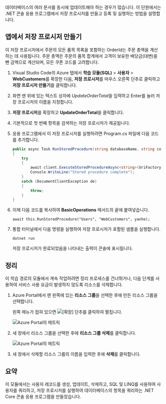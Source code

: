 데이터베이스의 여러 문서를 동시에 업데이트해야 하는 경우가 많습니다. 이 단원에서는 .NET 콘솔 응용 프로그램에서 저장 프로시저를 만들고 등록 및 실행하는 방법을 설명합니다.

## <a name="create-a-stored-procedure-in-your-app"></a>앱에서 저장 프로시저 만들기

이 저장 프로시저에서 주문의 모든 품목 목록을 포함하는 OrderId는 주문 총액을 계산하는 데 사용됩니다. 주문 총액은 주문의 품목 합계에서 고객이 보유한 배당금(대변)을 뺀 금액으로 계산되며, 모든 쿠폰 코드를 고려합니다.

1. Visual Studio Code의 Azure 탭에서 **학습 모듈(SQL)** > **사용자** > **WebCustomers**를 확장한 다음, **저장 프로시저**를 마우스 오른쪽 단추로 클릭하고 **저장 프로시저 만들기**를 클릭합니다.

1. 화면 맨 위에 있는 텍스트 상자에 *UpdateOrderTotal*을 입력하고 Enter를 눌러 저장 프로시저의 이름을 지정합니다.

1. **저장 프로시저**를 확장하고 **UpdateOrderTotal**을 클릭합니다.

1. 기본적으로 첫 번째 항목을 검색하는 저장 프로시저가 제공됩니다.

1. 응용 프로그램에서 이 저장 프로시저를 실행하려면 Program.cs 파일에 다음 코드를 추가합니다.

    ```csharp
    public async Task RunStoredProcedure(string databaseName, string collectionName, User user)
    {
        try
        {
            await client.ExecuteStoredProcedureAsync<string>(UriFactory.CreateStoredProcedureUri(databaseName, collectionName, "sample"), new RequestOptions { PartitionKey = new PartitionKey(user.UserId) });
            Console.WriteLine("Stored procedure complete");
        }
        catch (DocumentClientException de)
        {
            throw;
        }
    }
    ```
    <!--TODO: Update sproc to take order total and check for available dividend, and use of summer coupon code, and provide updated total-->

1. 이제 다음 코드를 복사하여 **BasicOperations** 메서드의 끝에 붙여넣습니다.

    ```
    await this.RunStoredProcedure("Users", "WebCustomers", yanhe);
    ```

1. 통합 터미널에서 다음 명령을 실행하여 저장 프로시저가 포함된 샘플을 실행합니다.

    ```
    dotnet run
    ```
    저장 프로시저가 완료되었음을 나타내는 출력이 콘솔에 표시됩니다.

## <a name="clean-up"></a>정리

이 학습 경로의 모듈에서 계속 작업하려면 정리 프로세스를 건너뛰거나, 다음 단계를 사용하여 서비스 사용 요금이 발생하지 않도록 리소스를 삭제합니다.

1. Azure Portal에서 맨 왼쪽에 있는 **리소스 그룹**을 선택한 후에 만든 리소스 그룹을 선택합니다.  

    왼쪽 메뉴가 접혀 있으면 ![[확장] 단추를](../media/5-javascript-programming/expand.png) 클릭하여 펼칩니다.

   ![Azure Portal의 메트릭](../media/5-javascript-programming/delete-resources-select.png)

1. 새 창에서 리소스 그룹을 선택한 후에 **리소스 그룹 삭제**를 클릭합니다.

   ![Azure Portal의 메트릭](../media/5-javascript-programming/delete-resources.png)

1. 새 창에서 삭제할 리소스 그룹의 이름을 입력한 후에 **삭제**를 클릭합니다.

## <a name="summary"></a>요약

이 모듈에서는 사용자 레코드를 생성, 업데이트, 삭제하고, SQL 및 LINQ를 사용하여 사용자를 쿼리하고, 저장 프로시저를 실행하여 데이터베이스의 항목을 쿼리하는 .NET Core 콘솔 응용 프로그램을 만들었습니다.